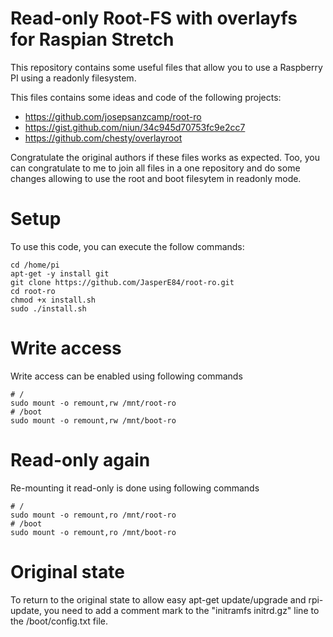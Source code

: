 Read-only Root-FS with overlayfs for Raspian Stretch
============================================
This repository contains some useful files that allow you to use a Raspberry PI using a readonly filesystem.

This files contains some ideas and code of the following projects:
- https://github.com/josepsanzcamp/root-ro
- https://gist.github.com/niun/34c945d70753fc9e2cc7
- https://github.com/chesty/overlayroot

Congratulate the original authors if these files works as expected. Too, you can congratulate to me to join all files in a one repository and do some changes allowing to use the root and boot filesytem in readonly mode.

Setup
=====
To use this code, you can execute the follow commands:

```
cd /home/pi
apt-get -y install git
git clone https://github.com/JasperE84/root-ro.git
cd root-ro
chmod +x install.sh
sudo ./install.sh
```

Write access
============
Write access can be enabled using following commands
```
# /
sudo mount -o remount,rw /mnt/root-ro
# /boot
sudo mount -o remount,rw /mnt/boot-ro
```

Read-only again
===============
Re-mounting it read-only is done using following commands
```
# /
sudo mount -o remount,ro /mnt/root-ro
# /boot
sudo mount -o remount,ro /mnt/boot-ro
```

Original state
==============
To return to the original state to allow easy apt-get update/upgrade and rpi-update, you need to add a comment mark to the "initramfs initrd.gz" line to the /boot/config.txt file.
